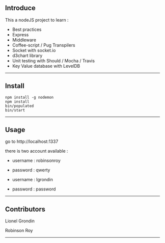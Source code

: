 ## Introduce
This a nodeJS project to learn :
  - Best practices
  - Express
  - Middleware
  - Coffee-script / Pug Transpilers
  - Socket with socket.io
  - d3chart library
  - Unit testing with Should / Mocha / Travis
  - Key Value database with LevelDB

---
## Install
```
npm install -g nodemon
npm install
bin/populated
bin/start
```

---
## Usage

go to http://localhost:1337

there is two account available :

  - username : robinsonroy
  - password : qwerty


  - username : lgrondin
  - password : password

---
## Contributors

Lionel Grondin

Robinson Roy

***
